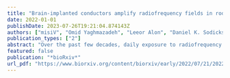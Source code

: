 ```yaml
---
title: "Brain-implanted conductors amplify radiofrequency fields in rodents: advantages and risks"
date: 2022-01-01
publishDate: 2023-07-26T19:21:04.874143Z
authors: ["misiV", "Omid Yaghmazadeh", "Leeor Alon", "Daniel K. Sodickson", "György Buzsáki"]
publication_types: ["2"]
abstract: "Over the past few decades, daily exposure to radiofrequency (RF) fields has been increasing due to the rapid development of wireless and medical imaging technologies. Under extreme circumstances, exposure to very strong RF energy can lead to heating of body tissue, even resulting in tissue injury. The presence of implanted devices, moreover, can amplify RF effects on surrounding tissue. Therefore, it is important to understand the interactions of RF fields with tissue in the presence of implants, in order to establish appropriate wireless safety protocols, and also to extend the benefits of medical imaging to increasing numbers of people with implanted medical devices. This study explored the neurological effects of RF exposure in rodents implanted with neuronal recording electrodes. We exposed freely moving and anesthetized rats and mice to 950 MHz RF energy while monitoring their brain activity, temperature, and behavior. We found that RF exposure could induce fast onset firing of single neurons without heat injury. In addition, brain implants enhanced the effect of RF stimulation resulting in reversible behavioral changes. Using an optical temperature measurement system, we found greater than tenfold increase in brain temperature in the vicinity of the implant. On the one hand, our results underline the importance of careful safety assessment for brain implanted devices, but on the other hand, we also show that metal implants may be used for neurostimulation if brain temperature can be kept within safe limits."
featured: false
publication: "*bioRxiv*"
url_pdf: "https://www.biorxiv.org/content/biorxiv/early/2022/07/21/2022.07.20.500859.full.pdf"
---
```



